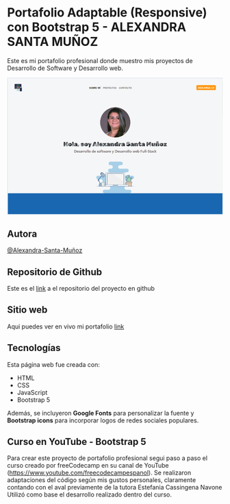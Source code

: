 # Portafolio Adaptable (Responsive) con Bootstrap 5 - ALEXANDRA SANTA MUÑOZ

Este es mi portafolio profesional donde muestro mis proyectos de Desarrollo de Software y Desarrollo web.

![Alexandra-Santa-Muñoz](portafolio-asm.png)

## Autora

[@Alexandra-Santa-Muñoz](https://www.linkedin.com/in/asamu10/)

## Repositorio de Github

Este es el [link](https://github.com/alexa272/developer-portfolio) a el repositorio del proyecto en github

## Sitio web

Aqui puedes ver en vivo mi portafolio [link](https://portafolioprofesional-asm.netlify.app/?)

## Tecnologías

Esta página web fue creada con:

* HTML
* CSS
* JavaScript 
* Bootstrap 5

Además, se incluyeron **Google Fonts** para personalizar la fuente y **Bootstrap icons** para incorporar logos de redes sociales populares. 

## Curso en YouTube - Bootstrap 5

Para crear este proyecto de portafolio profesional segui paso a paso el curso creado por freeCodecamp en su canal de YouTube (https://www.youtube.com/freecodecampespanol). Se realizaron adaptaciones del código según mis gustos personales, claramente contando con el aval previamente de la tutora Estefania Cassingena Navone Utilizó como base el desarrollo realizado dentro del curso.
